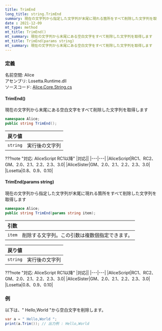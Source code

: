 ```yaml
---
title: TrimEnd
long_title: string.TrimEnd
summary: 現在の文字列から指定した文字列が末尾に現れる箇所をすべて削除した文字列を取得します
date : 2021-12-09
mt_type: method
mt_title: TrimEnd()
mt_summary: 現在の文字列から末尾にある空白文字をすべて削除した文字列を取得します
mt_title: TrimEnd(params string)
mt_summary: 現在の文字列から末尾にある空白文字をすべて削除した文字列を取得します
---
```


### 定義
名前空間: Alice<br/>
アセンブリ: Losetta.Runtime.dll<br/>
ソースコード: [Alice.Core.String.cs](https://github.com/WSOFT-Project/Losetta/blob/master/Losetta.Runtime/Core/Extension/Alice.Core.String.cs)

#### TrimEnd()

現在の文字列から末尾にある空白文字をすべて削除した文字列を取得します

```cs title="AliceScript"
namespace Alice;
public string TrimEnd();
```

|戻り値| |
|-|-|
|`string`|実行後の文字列|

???note "対応: AliceScript RC1以降"
    |対応||
    |---|---|
    |AliceScript|RC1、RC2、GM、2.0、2.1、2.2、2.3、3.0|
    |AliceSister|GM、2.0、2.1、2.2、2.3、3.0|
    |Losetta|0.8、0.9、0.10|

#### TrimEnd(params string)

現在の文字列から指定した文字列が末尾に現れる箇所をすべて削除した文字列を取得します

```cs title="AliceScript"
namespace Alice;
public string TrimEnd(params string item);
```

|引数| |
|-|-|
|`item`|削除する文字列。この引数は複数個指定できます。|

|戻り値| |
|-|-|
|`string`|実行後の文字列|

???note "対応: AliceScript RC1以降"
    |対応||
    |---|---|
    |AliceScript|RC1、RC2、GM、2.0、2.1、2.2、2.3、3.0|
    |AliceSister|GM、2.0、2.1、2.2、2.3、3.0|
    |Losetta|0.8、0.9、0.10|

### 例
以下は、" Hello,World "から空白文字を削除します。

```cs title="AliceScript"
var a = " Hello,World ";
print(a.Trim()); // 出力例 : Hello,World
```
